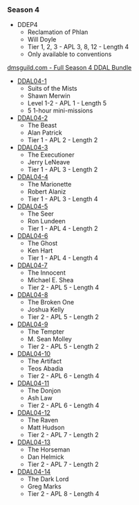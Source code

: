 ### Season 4
* DDEP4
    * Reclamation of Phlan
    * Will Doyle
    * Tier 1, 2, 3 - APL 3, 8, 12 - Length 4
    * Only available to conventions

[dmsguild.com - Full Season 4 DDAL Bundle](http://www.dmsguild.com/product/209451/DDAL04-Curse-of-Strahd-5e-BUNDLE?affiliate_id=757342)

* [DDAL04-1](http://www.dmsguild.com/product/177576/DDAL401-Suits-of-the-Mists-5e?affiliate_id=757342)
    * Suits of the Mists
    * Shawn Merwin
    * Level 1-2 - APL 1 - Length 5
    * 5 1-hour mini-missions
* [DDAL04-2](http://www.dmsguild.com/product/178793/DDAL0402-The-Beast-5e?affiliate_id=757342)
    * The Beast
    * Alan Patrick
    * Tier 1 - APL 2 - Length 2
* [DDAL04-3](http://www.dmsguild.com/product/178794/DDAL0403-The-Executioner-5e?affiliate_id=757342)
    * The Executioner
    * Jerry LeNeave
    * Tier 1 - APL 3 - Length 2
* [DDAL04-4](http://www.dmsguild.com/product/178795/DDAL0404-The-Marionette-5e?affiliate_id=757342)
    * The Marionette
    * Robert Alaniz
    * Tier 1 - APL 3 - Length 4
* [DDAL04-5](http://www.dmsguild.com/product/178796/DDAL0405-The-Seer-5e?affiliate_id=757342)
    * The Seer
    * Ron Lundeen
    * Tier 1 - APL 4 - Length 2
* [DDAL04-6](http://www.dmsguild.com/product/182769/DDAL0406-The-Ghost-5e?affiliate_id=757342)
    * The Ghost
    * Ken Hart
    * Tier 1 - APL 4 - Length 4
* [DDAL04-7](http://www.dmsguild.com/product/182770/DDAL0407-The-Innocent-5e?affiliate_id=757342)
    * The Innocent
    * Michael E. Shea
    * Tier 2 - APL 5 - Length 4
* [DDAL04-8](http://www.dmsguild.com/product/182771/DDAL0408-The-Broken-One-5e?affiliate_id=757342)
    * The Broken One
    * Joshua Kelly
    * Tier 2 - APL 5 - Length 2
* [DDAL04-9](http://www.dmsguild.com/product/184342/DDAL0409-The-Tempter-5e?affiliate_id=757342)
    * The Tempter
    * M. Sean Molley
    * Tier 2 - APL 5 - Length 2
* [DDAL04-10](http://www.dmsguild.com/product/184341/DDAL0410-The-Artifact-5e?affiliate_id=757342)
    * The Artifact
    * Teos Abadia
    * Tier 2 - APL 6 - Length 4
* [DDAL04-11](http://www.dmsguild.com/product/184344/DDAL0411-The-Donjon-5e?affiliate_id=757342)
    * The Donjon
    * Ash Law
    * Tier 2 - APL 6 - Length 4
* [DDAL04-12](http://www.dmsguild.com/product/186783/DDAL0412-The-Raven-5e?affiliate_id=757342)
    * The Raven
    * Matt Hudson
    * Tier 2 - APL 7 - Length 2
* [DDAL04-13](http://www.dmsguild.com/product/186786/DDAL0413-The-Horseman-5e?affiliate_id=757342)
    * The Horseman
    * Dan Helmick
    * Tier 2 - APL 7 - Length 2
* [DDAL04-14](http://www.dmsguild.com/product/186787/DDAL0414-The-Darklord-5e?affiliate_id=757342)
    * The Dark Lord
    * Greg Marks
    * Tier 2 - APL 8 - Length 4
